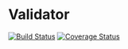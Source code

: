 # Validator

[![Build Status](https://travis-ci.org/ender9108/Validator.svg?branch=master)](https://travis-ci.org/ender9108/Validator)
[![Coverage Status](https://coveralls.io/repos/github/ender9108/Validator/badge.svg?branch=master)](https://coveralls.io/github/ender9108/Validator?branch=master)
